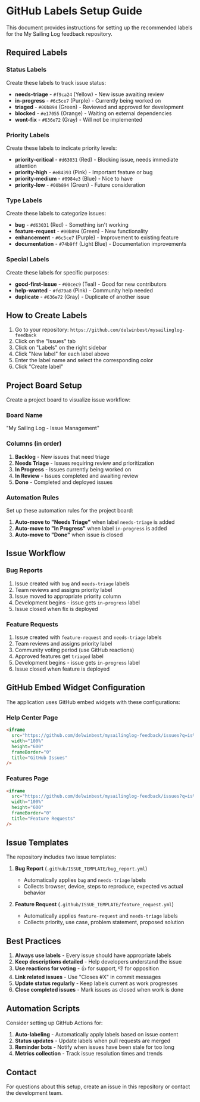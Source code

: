 # GitHub Labels Setup Guide

This document provides instructions for setting up the recommended labels for the My Sailing Log feedback repository.

## Required Labels

### Status Labels
Create these labels to track issue status:

- **needs-triage** - `#f9ca24` (Yellow) - New issue awaiting review
- **in-progress** - `#6c5ce7` (Purple) - Currently being worked on
- **triaged** - `#00b894` (Green) - Reviewed and approved for development
- **blocked** - `#e17055` (Orange) - Waiting on external dependencies
- **wont-fix** - `#636e72` (Gray) - Will not be implemented

### Priority Labels
Create these labels to indicate priority levels:

- **priority-critical** - `#d63031` (Red) - Blocking issue, needs immediate attention
- **priority-high** - `#e84393` (Pink) - Important feature or bug
- **priority-medium** - `#0984e3` (Blue) - Nice to have
- **priority-low** - `#00b894` (Green) - Future consideration

### Type Labels
Create these labels to categorize issues:

- **bug** - `#d63031` (Red) - Something isn't working
- **feature-request** - `#00b894` (Green) - New functionality
- **enhancement** - `#6c5ce7` (Purple) - Improvement to existing feature
- **documentation** - `#74b9ff` (Light Blue) - Documentation improvements

### Special Labels
Create these labels for specific purposes:

- **good-first-issue** - `#00cec9` (Teal) - Good for new contributors
- **help-wanted** - `#fd79a8` (Pink) - Community help needed
- **duplicate** - `#636e72` (Gray) - Duplicate of another issue

## How to Create Labels

1. Go to your repository: `https://github.com/delwinbest/mysailinglog-feedback`
2. Click on the "Issues" tab
3. Click on "Labels" on the right sidebar
4. Click "New label" for each label above
5. Enter the label name and select the corresponding color
6. Click "Create label"

## Project Board Setup

Create a project board to visualize issue workflow:

### Board Name
"My Sailing Log - Issue Management"

### Columns (in order)
1. **Backlog** - New issues that need triage
2. **Needs Triage** - Issues requiring review and prioritization
3. **In Progress** - Issues currently being worked on
4. **In Review** - Issues completed and awaiting review
5. **Done** - Completed and deployed issues

### Automation Rules
Set up these automation rules for the project board:

1. **Auto-move to "Needs Triage"** when label `needs-triage` is added
2. **Auto-move to "In Progress"** when label `in-progress` is added
3. **Auto-move to "Done"** when issue is closed

## Issue Workflow

### Bug Reports
1. Issue created with `bug` and `needs-triage` labels
2. Team reviews and assigns priority label
3. Issue moved to appropriate priority column
4. Development begins - issue gets `in-progress` label
5. Issue closed when fix is deployed

### Feature Requests
1. Issue created with `feature-request` and `needs-triage` labels
2. Team reviews and assigns priority label
3. Community voting period (use GitHub reactions)
4. Approved features get `triaged` label
5. Development begins - issue gets `in-progress` label
6. Issue closed when feature is deployed

## GitHub Embed Widget Configuration

The application uses GitHub embed widgets with these configurations:

### Help Center Page
```html
<iframe
  src="https://github.com/delwinbest/mysailinglog-feedback/issues?q=is%3Aissue+is%3Aopen+sort%3Aupdated-desc"
  width="100%"
  height="600"
  frameBorder="0"
  title="GitHub Issues"
/>
```

### Features Page
```html
<iframe
  src="https://github.com/delwinbest/mysailinglog-feedback/issues?q=is%3Aissue+is%3Aopen+label%3Afeature-request+sort%3Aupdated-desc"
  width="100%"
  height="600"
  frameBorder="0"
  title="Feature Requests"
/>
```

## Issue Templates

The repository includes two issue templates:

1. **Bug Report** (`.github/ISSUE_TEMPLATE/bug_report.yml`)
   - Automatically applies `bug` and `needs-triage` labels
   - Collects browser, device, steps to reproduce, expected vs actual behavior

2. **Feature Request** (`.github/ISSUE_TEMPLATE/feature_request.yml`)
   - Automatically applies `feature-request` and `needs-triage` labels
   - Collects priority, use case, problem statement, proposed solution

## Best Practices

1. **Always use labels** - Every issue should have appropriate labels
2. **Keep descriptions detailed** - Help developers understand the issue
3. **Use reactions for voting** - 👍 for support, 👎 for opposition
4. **Link related issues** - Use "Closes #X" in commit messages
5. **Update status regularly** - Keep labels current as work progresses
6. **Close completed issues** - Mark issues as closed when work is done

## Automation Scripts

Consider setting up GitHub Actions for:

1. **Auto-labeling** - Automatically apply labels based on issue content
2. **Status updates** - Update labels when pull requests are merged
3. **Reminder bots** - Notify when issues have been stale for too long
4. **Metrics collection** - Track issue resolution times and trends

## Contact

For questions about this setup, create an issue in this repository or contact the development team.